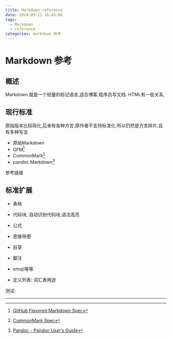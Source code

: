 ```yaml
---
title: Markdown reference
date: 2024-09-21 16:45:08
tags:
  - Markdown
  - reference
categories: markdown 参考
---
```


# Markdown 参考

## 概述

Markdown 就是一个轻量的标记语言,适合博客,程序员写文档. HTML有一些关系,

## 现行标准

原始版本比较简化,后来有各种方言,原作者不支持标准化.所以仍然是方言碎片,且有多种写法

* 原始Markdown
* GFM[^1]
* CommonMark[^2]
* pandoc Markdown[^3]

参考链接

## 标准扩展

* 表格
* 代码块, 自动识别代码块,语法高亮

* 公式
* 思维导图
* 目录
* 脚注
* emoji等等
* 定义列表: 词汇表用途





测试:



----

[^1]: [GitHub Flavored Markdown Spec](https://github.github.com/gfm/)
[^2]:[CommonMark Spec](https://spec.commonmark.org/)
[^3]: [Pandoc - Pandoc User’s Guide](https://pandoc.org/MANUAL.html#pandocs-markdown)

